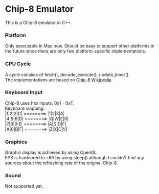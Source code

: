 # Chip-8 Emulator
This is a Chip-8 emulator in C++.
### Platform
Only executable in Mac now. Should be easy to support other platforms in the future since there are only few platform-specific implementations.  
### CPU Cycle
A cycle consists of fetch(), decode_execute(), update_timer().  
The implementations are based on [Chip-8 Wikipedia](https://en.wikipedia.org/wiki/CHIP-8).  
### Keyboard Input
Chip-8 uses hex inputs, 0x1 - 0xF.  
Keyboard mapping:  
|1|2|3|C|  ========> |1|2|3|4|  
|4|5|6|D|  ========> |Q|W|E|R|  
|7|8|9|E|  ========> |A|S|D|F|  
|A|0|B|F|  ========> |Z|X|C|V|  
### Graphics
Graphic display is achieved by using OpenGL.  
FPS is hardcored to ~60 by using sleep() although I couldn't find any sources about the refreshing rate of the original Chip-8.  
### Sound
Not supported yet.